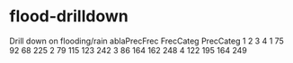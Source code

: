 # flood-drilldown
Drill down on flooding/rain
ablaPrecFrec
        FrecCateg
PrecCateg   1   2   3   4
       1  75  92  68 225
       2  79 115 123 242
       3  86 164 162 248
       4 122 195 164 249
